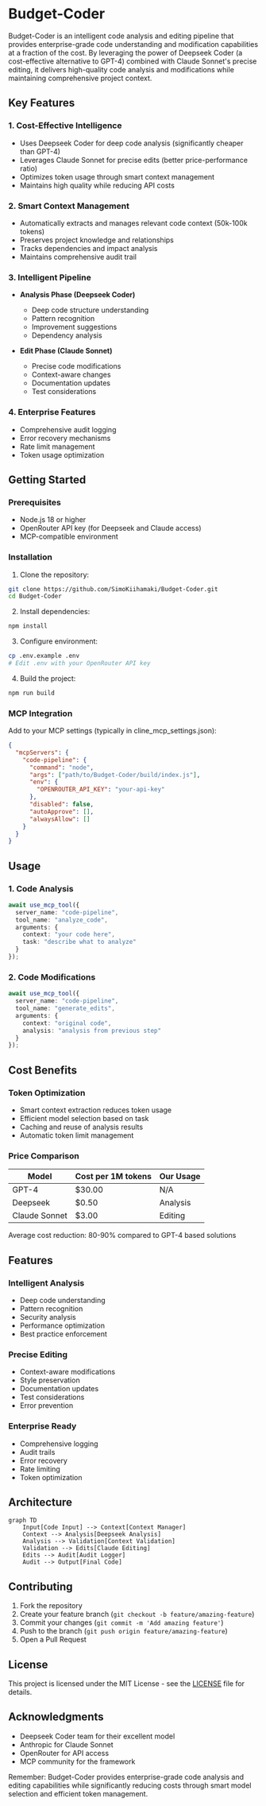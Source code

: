 # Budget-Coder

Budget-Coder is an intelligent code analysis and editing pipeline that provides enterprise-grade code understanding and modification capabilities at a fraction of the cost. By leveraging the power of Deepseek Coder (a cost-effective alternative to GPT-4) combined with Claude Sonnet's precise editing, it delivers high-quality code analysis and modifications while maintaining comprehensive project context.

## Key Features

### 1. Cost-Effective Intelligence
- Uses Deepseek Coder for deep code analysis (significantly cheaper than GPT-4)
- Leverages Claude Sonnet for precise edits (better price-performance ratio)
- Optimizes token usage through smart context management
- Maintains high quality while reducing API costs

### 2. Smart Context Management
- Automatically extracts and manages relevant code context (50k-100k tokens)
- Preserves project knowledge and relationships
- Tracks dependencies and impact analysis
- Maintains comprehensive audit trail

### 3. Intelligent Pipeline
- **Analysis Phase (Deepseek Coder)**
  - Deep code structure understanding
  - Pattern recognition
  - Improvement suggestions
  - Dependency analysis
  
- **Edit Phase (Claude Sonnet)**
  - Precise code modifications
  - Context-aware changes
  - Documentation updates
  - Test considerations

### 4. Enterprise Features
- Comprehensive audit logging
- Error recovery mechanisms
- Rate limit management
- Token usage optimization

## Getting Started

### Prerequisites
- Node.js 18 or higher
- OpenRouter API key (for Deepseek and Claude access)
- MCP-compatible environment

### Installation
1. Clone the repository:
```bash
git clone https://github.com/SimoKiihamaki/Budget-Coder.git
cd Budget-Coder
```

2. Install dependencies:
```bash
npm install
```

3. Configure environment:
```bash
cp .env.example .env
# Edit .env with your OpenRouter API key
```

4. Build the project:
```bash
npm run build
```

### MCP Integration
Add to your MCP settings (typically in cline_mcp_settings.json):
```json
{
  "mcpServers": {
    "code-pipeline": {
      "command": "node",
      "args": ["path/to/Budget-Coder/build/index.js"],
      "env": {
        "OPENROUTER_API_KEY": "your-api-key"
      },
      "disabled": false,
      "autoApprove": [],
      "alwaysAllow": []
    }
  }
}
```

## Usage

### 1. Code Analysis
```typescript
await use_mcp_tool({
  server_name: "code-pipeline",
  tool_name: "analyze_code",
  arguments: {
    context: "your code here",
    task: "describe what to analyze"
  }
});
```

### 2. Code Modifications
```typescript
await use_mcp_tool({
  server_name: "code-pipeline",
  tool_name: "generate_edits",
  arguments: {
    context: "original code",
    analysis: "analysis from previous step"
  }
});
```

## Cost Benefits

### Token Optimization
- Smart context extraction reduces token usage
- Efficient model selection based on task
- Caching and reuse of analysis results
- Automatic token limit management

### Price Comparison
| Model | Cost per 1M tokens | Our Usage |
|-------|-------------------|------------|
| GPT-4 | $30.00           | N/A        |
| Deepseek | $0.50         | Analysis   |
| Claude Sonnet | $3.00    | Editing    |

Average cost reduction: 80-90% compared to GPT-4 based solutions

## Features

### Intelligent Analysis
- Deep code understanding
- Pattern recognition
- Security analysis
- Performance optimization
- Best practice enforcement

### Precise Editing
- Context-aware modifications
- Style preservation
- Documentation updates
- Test considerations
- Error prevention

### Enterprise Ready
- Comprehensive logging
- Audit trails
- Error recovery
- Rate limiting
- Token optimization

## Architecture

```mermaid
graph TD
    Input[Code Input] --> Context[Context Manager]
    Context --> Analysis[Deepseek Analysis]
    Analysis --> Validation[Context Validation]
    Validation --> Edits[Claude Editing]
    Edits --> Audit[Audit Logger]
    Audit --> Output[Final Code]
```

## Contributing

1. Fork the repository
2. Create your feature branch (`git checkout -b feature/amazing-feature`)
3. Commit your changes (`git commit -m 'Add amazing feature'`)
4. Push to the branch (`git push origin feature/amazing-feature`)
5. Open a Pull Request

## License

This project is licensed under the MIT License - see the [LICENSE](LICENSE) file for details.

## Acknowledgments

- Deepseek Coder team for their excellent model
- Anthropic for Claude Sonnet
- OpenRouter for API access
- MCP community for the framework

Remember: Budget-Coder provides enterprise-grade code analysis and editing capabilities while significantly reducing costs through smart model selection and efficient token management.
